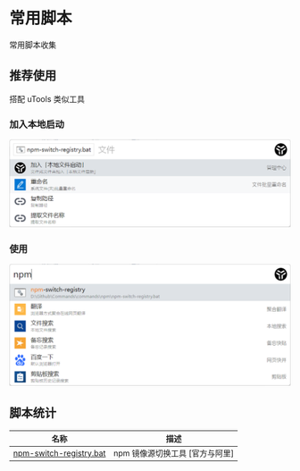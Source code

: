 # 常用脚本

常用脚本收集

## 推荐使用

搭配 uTools 类似工具

### 加入本地启动

![uTools本地启动](./images/join_local.png)

### 使用

![uTools使用](./images/use.png)

## 脚本统计

| 名称                                                              | 描述                            |
| ----------------------------------------------------------------- | ------------------------------- |
| [npm-switch-registry.bat](./commands/npm/npm-switch-registry.bat) | npm 镜像源切换工具 [官方与阿里] |